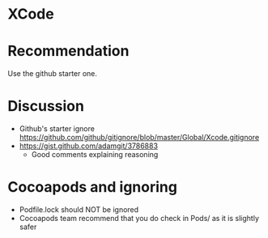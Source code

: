 # XCode

# Recommendation

Use the github starter one.

# Discussion


* Github's starter ignore https://github.com/github/gitignore/blob/master/Global/Xcode.gitignore
* https://gist.github.com/adamgit/3786883
    * Good comments explaining reasoning


# Cocoapods and ignoring

* Podfile.lock should NOT be ignored
* Cocoapods team recommend that you do check in Pods/ as it is slightly safer
